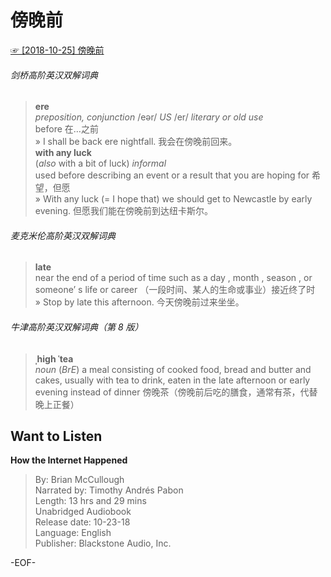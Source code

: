 # 傍晚前  
[☞ [2018-10-25] 傍晚前 ](https://mp.weixin.qq.com/s/mxyvKtCtUbG_8SmfQJTZ8A)    
  
###### 剑桥高阶英汉双解词典  
>**ere**  
*preposition, conjunction* /eər/ *US*  /er/ *literary or old use*  
before 在…之前  
» I shall be back ere nightfall. 我会在傍晚前回来。  
**with any luck**  
(*also* with a bit of luck) *informal*  
used before describing an event or a result that you are hoping for 希望，但愿  
» With any luck (= I hope that) we should get to Newcastle by early evening. 但愿我们能在傍晚前到达纽卡斯尔。  
  
###### 麦克米伦高阶英汉双解词典  
>**late**  
near the end of a period of time such as a day , month , season , or someone’ s life or career （一段时间、某人的生命或事业）接近终了时  
» Stop by late this afternoon. 今天傍晚前过来坐坐。  
  
###### 牛津高阶英汉双解词典（第 8 版）  
>**ˌhigh ˈtea**  
*noun* (*BrE*) a meal consisting of cooked food, bread and butter and cakes, usually with tea to drink, eaten in the late afternoon or early evening instead of dinner 傍晚茶（傍晚前后吃的膳食，通常有茶，代替晚上正餐）  
  
## Want to Listen  
**How the Internet Happened**  
>By: Brian McCullough  
Narrated by: Timothy Andrés Pabon  
Length: 13 hrs and 29 mins  
Unabridged Audiobook  
Release date: 10-23-18  
Language: English  
Publisher: Blackstone Audio, Inc.  
  
-EOF-  
